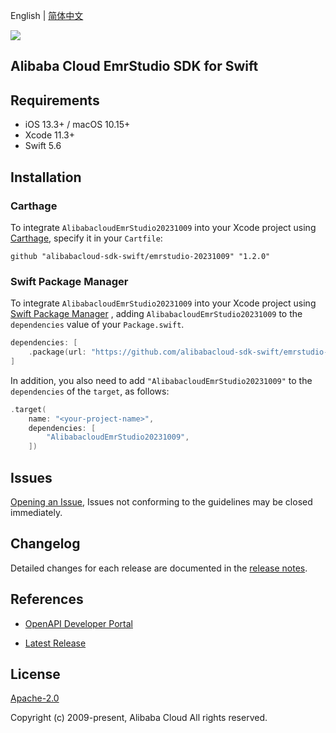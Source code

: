 English | [简体中文](README-CN.md)

![](https://aliyunsdk-pages.alicdn.com/icons/AlibabaCloud.svg)

## Alibaba Cloud EmrStudio SDK for Swift

## Requirements

- iOS 13.3+ / macOS 10.15+
- Xcode 11.3+
- Swift 5.6

## Installation

### Carthage

To integrate `AlibabacloudEmrStudio20231009` into your Xcode project using [Carthage](https://github.com/Carthage/Carthage), specify it in your `Cartfile`:

```ogdl
github "alibabacloud-sdk-swift/emrstudio-20231009" "1.2.0"
```

### Swift Package Manager

To integrate `AlibabacloudEmrStudio20231009` into your Xcode project using [Swift Package Manager](https://swift.org/package-manager/) , adding `AlibabacloudEmrStudio20231009` to the `dependencies` value of your `Package.swift`.

```swift
dependencies: [
    .package(url: "https://github.com/alibabacloud-sdk-swift/emrstudio-20231009.git", from: "1.2.0")
]
```

In addition, you also need to add `"AlibabacloudEmrStudio20231009"` to the `dependencies` of the `target`, as follows:

```swift
.target(
    name: "<your-project-name>",
    dependencies: [
        "AlibabacloudEmrStudio20231009",
    ])
```

## Issues

[Opening an Issue](https://github.com/alibabacloud-sdk-swift/emrstudio-20231009/issues/new), Issues not conforming to the guidelines may be closed immediately.

## Changelog

Detailed changes for each release are documented in the [release notes](./ChangeLog.txt).

## References

* [OpenAPI Developer Portal](https://next.api.alibabacloud.com/home)
- [Latest Release](https://github.com/alibabacloud-sdk-swift/emrstudio-20231009)

## License

[Apache-2.0](http://www.apache.org/licenses/LICENSE-2.0)

Copyright (c) 2009-present, Alibaba Cloud All rights reserved.
